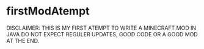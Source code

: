 # firstModAtempt
DISCLAIMER: THIS IS MY FIRST ATEMPT TO WRITE A MINECRAFT MOD IN JAVA
DO NOT EXPECT REGULER UPDATES, GOOD CODE OR A GOOD MOD AT THE END.
